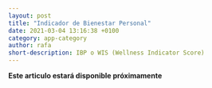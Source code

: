 ```yaml
---
layout: post
title: "Indicador de Bienestar Personal"
date: 2021-03-04 13:16:38 +0100
category: app-category
author: rafa
short-description: IBP o WIS (Wellness Indicator Score)
---
```


**Este articulo estará disponible próximamente**